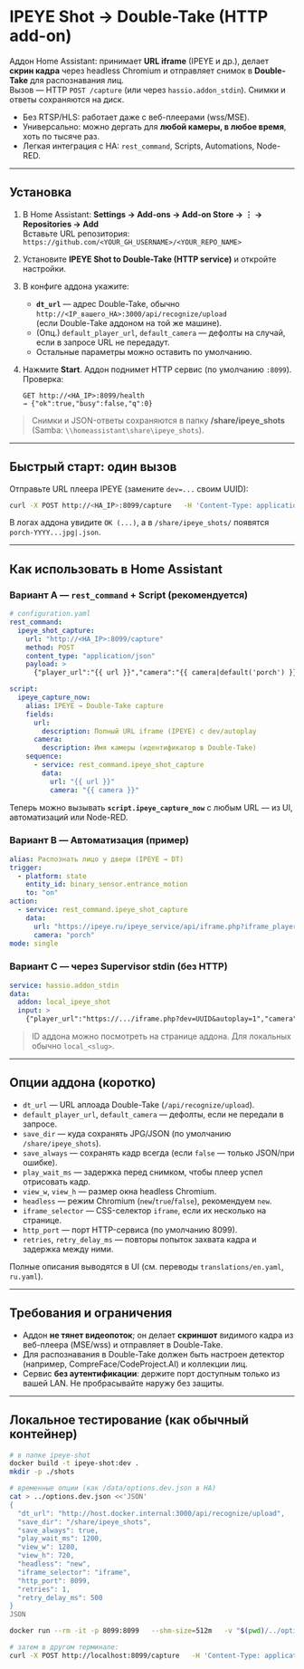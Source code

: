 # IPEYE Shot → Double-Take (HTTP add-on)

Аддон Home Assistant: принимает **URL iframe** (IPEYE и др.), делает **скрин кадра** через headless Chromium и отправляет снимок в **Double-Take** для распознавания лиц.  
Вызов — HTTP `POST /capture` (или через `hassio.addon_stdin`). Снимки и ответы сохраняются на диск.

- Без RTSP/HLS: работает даже с веб-плеерами (wss/MSE).
- Универсально: можно дергать для **любой камеры, в любое время**, хоть по тысяче раз.
- Легкая интеграция с HA: `rest_command`, Scripts, Automations, Node-RED.

---

## Установка

1) В Home Assistant: **Settings → Add-ons → Add-on Store → ⋮ → Repositories → Add**  
   Вставьте URL репозитория:  
   `https://github.com/<YOUR_GH_USERNAME>/<YOUR_REPO_NAME>`

2) Установите **IPEYE Shot to Double-Take (HTTP service)** и откройте настройки.

3) В конфиге аддона укажите:
   - **`dt_url`** — адрес Double-Take, обычно  
     `http://<IP_вашего_HA>:3000/api/recognize/upload`  
     (если Double-Take аддоном на той же машине).
   - (Опц.) `default_player_url`, `default_camera` — дефолты на случай, если в запросе URL не передадут.
   - Остальные параметры можно оставить по умолчанию.

4) Нажмите **Start**. Аддон поднимет HTTP сервис (по умолчанию `:8099`).  
   Проверка:  
   ```
   GET http://<HA_IP>:8099/health
   → {"ok":true,"busy":false,"q":0}
   ```

> Снимки и JSON-ответы сохраняются в папку **/share/ipeye_shots** (Samba: `\\homeassistant\share\ipeye_shots`).

---

## Быстрый старт: один вызов

Отправьте URL плеера IPEYE (замените `dev=...` своим UUID):

```bash
curl -X POST http://<HA_IP>:8099/capture   -H 'Content-Type: application/json'   -d '{"player_url":"https://ipeye.ru/ipeye_service/api/iframe.php?iframe_player=0&dev=DF1...&autoplay=1","camera":"porch"}'
```

В логах аддона увидите `OK (...)`, а в `/share/ipeye_shots/` появятся `porch-YYYY...jpg|.json`.

---

## Как использовать в Home Assistant

### Вариант A — `rest_command` + Script (рекомендуется)

```yaml
# configuration.yaml
rest_command:
  ipeye_shot_capture:
    url: "http://<HA_IP>:8099/capture"
    method: POST
    content_type: "application/json"
    payload: >
      {"player_url":"{{ url }}","camera":"{{ camera|default('porch') }}"}

script:
  ipeye_capture_now:
    alias: IPEYE → Double-Take capture
    fields:
      url:
        description: Полный URL iframe (IPEYE) с dev/autoplay
      camera:
        description: Имя камеры (идентификатор в Double-Take)
    sequence:
      - service: rest_command.ipeye_shot_capture
        data:
          url: "{{ url }}"
          camera: "{{ camera }}"
```

Теперь можно вызывать **`script.ipeye_capture_now`** с любым URL — из UI, автоматизаций или Node-RED.

### Вариант B — Автоматизация (пример)

```yaml
alias: Распознать лицо у двери (IPEYE → DT)
trigger:
  - platform: state
    entity_id: binary_sensor.entrance_motion
    to: "on"
action:
  - service: rest_command.ipeye_shot_capture
    data:
      url: "https://ipeye.ru/ipeye_service/api/iframe.php?iframe_player=0&dev={{ states('input_text.ipeye_uuid') }}&autoplay=1"
      camera: "porch"
mode: single
```

### Вариант C — через Supervisor stdin (без HTTP)

```yaml
service: hassio.addon_stdin
data:
  addon: local_ipeye_shot
  input: >
    {"player_url":"https://.../iframe.php?dev=UUID&autoplay=1","camera":"porch"}
```

> ID аддона можно посмотреть на странице аддона. Для локальных обычно `local_<slug>`.

---

## Опции аддона (коротко)

- `dt_url` — URL аплоада Double-Take (`/api/recognize/upload`).  
- `default_player_url`, `default_camera` — дефолты, если не передали в запросе.  
- `save_dir` — куда сохранять JPG/JSON (по умолчанию `/share/ipeye_shots`).  
- `save_always` — сохранять кадр всегда (если `false` — только JSON/при ошибке).  
- `play_wait_ms` — задержка перед снимком, чтобы плеер успел отрисовать кадр.  
- `view_w`, `view_h` — размер окна headless Chromium.  
- `headless` — режим Chromium (`new`/`true`/`false`), рекомендуем `new`.  
- `iframe_selector` — CSS-селектор `iframe`, если их несколько на странице.  
- `http_port` — порт HTTP-сервиса (по умолчанию 8099).  
- `retries`, `retry_delay_ms` — повторы попыток захвата кадра и задержка между ними.

Полные описания выводятся в UI (см. переводы `translations/en.yaml`, `ru.yaml`).

---

## Требования и ограничения

- Аддон **не тянет видеопоток**; он делает **скриншот** видимого кадра из веб-плеера (MSE/wss) и отправляет в Double-Take.  
- Для распознавания в Double-Take должен быть настроен детектор (например, CompreFace/CodeProject.AI) и коллекции лиц.  
- Сервис **без аутентификации**: держите порт доступным только из вашей LAN. Не пробрасывайте наружу без защиты.

---

## Локальное тестирование (как обычный контейнер)

```bash
# в папке ipeye-shot
docker build -t ipeye-shot:dev .
mkdir -p ./shots

# временные опции (как /data/options.dev.json в HA)
cat > ../options.dev.json <<'JSON'
{
  "dt_url": "http://host.docker.internal:3000/api/recognize/upload",
  "save_dir": "/share/ipeye_shots",
  "save_always": true,
  "play_wait_ms": 1200,
  "view_w": 1280,
  "view_h": 720,
  "headless": "new",
  "iframe_selector": "iframe",
  "http_port": 8099,
  "retries": 1,
  "retry_delay_ms": 500
}
JSON

docker run --rm -it -p 8099:8099   --shm-size=512m   -v "$(pwd)/../options.json:/data/options.json:ro"   -v "$(pwd)/shots:/share/ipeye_shots"   --add-host=host.docker.internal:host-gateway   ipeye-shot:dev

# затем в другом терминале:
curl -X POST http://localhost:8099/capture   -H 'Content-Type: application/json'   -d '{"player_url":"https://ipeye.ru/ipeye_service/api/iframe.php?iframe_player=0&dev=DF1...&autoplay=1","camera":"porch"}'
```
